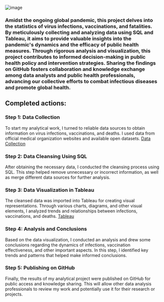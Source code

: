 ![image](https://github.com/osemenets21/COVID-19-Project/assets/95434794/bac9561b-dc18-4a9f-a6c1-286de50b3109)

### Amidst the ongoing global pandemic, this project delves into the statistics of virus infections, vaccinations, and fatalities. By meticulously collecting and analyzing data using SQL and Tableau, it aims to provide valuable insights into the pandemic's dynamics and the efficacy of public health measures. Through rigorous analysis and visualization, this project contributes to informed decision-making in public health policy and intervention strategies. Sharing the findings on GitHub fosters collaboration and knowledge exchange among data analysts and public health professionals, advancing our collective efforts to combat infectious diseases and promote global health.

## Completed actions:

### Step 1: Data Collection
To start my analytical work, I turned to reliable data sources to obtain information on virus infections, vaccinations, and deaths. I used data from official medical organization websites and available open datasets.
[Data Collection](https://ourworldindata.org/coronavirus)

### Step 2: Data Cleansing Using SQL
After obtaining the necessary data, I conducted the cleansing process using SQL. This step helped remove unnecessary or incorrect information, as well as merge different data sources for further analysis.

### Step 3: Data Visualization in Tableau
The cleansed data was imported into Tableau for creating visual representations. Through various charts, diagrams, and other visual elements, I analyzed trends and relationships between infections, vaccinations, and deaths.
[Tableau](https://public.tableau.com/views/Dashboard-COVID-19_17132008587120/Dashboard1?:language=en-US&:sid=&:display_count=n&:origin=viz_share_link)


### Step 4: Analysis and Conclusions
Based on the data visualization, I conducted an analysis and drew some conclusions regarding the dynamics of infections, vaccination effectiveness, and other important aspects. In this step, I identified key trends and patterns that helped make informed conclusions.

### Step 5: Publishing on GitHub
Finally, the results of my analytical project were published on GitHub for public access and knowledge sharing. This will allow other data analysis professionals to review my work and potentially use it for their research or projects.
